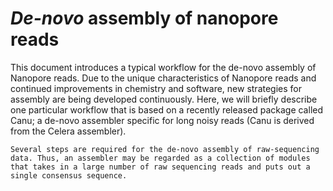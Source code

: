 # *De-novo* assembly of nanopore reads

This document introduces a typical workflow for the de-novo assembly of Nanopore reads. Due to the unique characteristics of Nanopore reads and continued improvements in chemistry and software, new strategies for assembly are being developed continuously. Here, we will briefly describe one particular workflow that is based on a recently released package called Canu; a de-novo assembler specific for long noisy reads (Canu is derived from the Celera assembler).

```
Several steps are required for the de-novo assembly of raw-sequencing data. Thus, an assembler may be regarded as a collection of modules that takes in a large number of raw sequencing reads and puts out a single consensus sequence.
```

